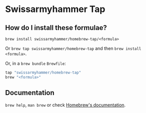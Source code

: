 # Swissarmyhammer Tap

## How do I install these formulae?

`brew install swissarmyhammer/homebrew-tap/<formula>`

Or `brew tap swissarmyhammer/homebrew-tap` and then `brew install <formula>`.

Or, in a `brew bundle` `Brewfile`:

```ruby
tap "swissarmyhammer/homebrew-tap"
brew "<formula>"
```

## Documentation

`brew help`, `man brew` or check [Homebrew's documentation](https://docs.brew.sh).
